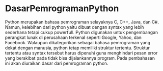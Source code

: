 # DasarPemrogramanPython
Python merupakan bahasa pemrograman selayaknya C, C++, Java, dan C#. Namun, kelebihan dari python yaitu dibuat dengan syntax yang lebih sederhana tetapi cukup powerfull. Python digunakan untuk pengembangan perangkat lunak di perusahaan terkenal seperti Google, Yahoo, dan Facebook. Walaupun dikategorikan sebagai bahasa pemrograman yang dekat dengan manusia, python tetap memiliki struktur tertentu. Struktur tertentu atau syntax tersebut harus dipenuhi guna menghindari pesan error yang berakibat pada tidak bisa dijalankannya program. Pada pembahasan ini akan diuraikan dasar dari pemrograman python.
